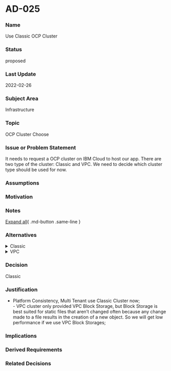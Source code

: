 

# AD-025


### Name

Use Classic OCP Cluster


### Status

proposed


### Last Update

2022-02-26


### Subject Area

Infrastructure


### Topic

OCP Cluster Choose


### Issue or Problem Statement

It needs to request a OCP  cluster on IBM Cloud to host our app. There are two type of the cluster: Classic and VPC. We need to decide which cluster type should be used for now.


### Assumptions




### Motivation




### Notes



[Expand all](#){ .md-button .same-line }


### Alternatives


    

<details markdown=1>
<summary markdown="span">Classic</summary>

<table>
    <caption></caption>
    <thead>
        <tr>
            <th></th>
            <th></th>
        </tr>
    </thead>
    <tr>
        <td> <strong>Name</strong> </td>
        <td>Classic</td>
    </tr>
    <tr>
        <td> <strong>Description</strong> </td>
        <td><div>Clusters on classic infrastructure include all the Red Hat OpenShift on IBM Cloud mature and robust features for compute, networking, and storage.</div><div><ul><li>Security: Classic clusters have many built-in security features that help you protect your cluster infrastructure, isolate resources, and ensure security compliance. </li><li>High availability: the master includes three replicas for high availability. </li><li>Cluster Network: Communication to the cluster master can be on the public or private cloud service endpoint.</li><li>App Network: All pods are routed between worker nodes on the worker node private IP address of the private VLAN. To expose the app on the public network, your cluster must have worker nodes on the public VLAN. Then, you can create a NodePort, LoadBalancer (NLB), or Ingress (ALB) service.</li><li>Storage: Can choose from non-persistent and persistent storage solutions such as file, block, object, and software-defined storage.<br>We use file stroage in our extenal envs, file stroage is suitable for:<br>- Mix of structured and unstructured data<br>- Shared data with many users at once</li></ul></div></td>
    </tr>
    <tr>
        <td> <strong>Best Applied</strong> </td>
        <td><ul><li>Can support File Storage<br></li></ul></td>
    </tr>
    <tr>
        <td> <strong>Contraindications</strong> </td>
        <td></td>
    </tr>
</table>


</details>


    

<details markdown=1>
<summary markdown="span">VPC</summary>

<table>
    <caption></caption>
    <thead>
        <tr>
            <th></th>
            <th></th>
        </tr>
    </thead>
    <tr>
        <td> <strong>Name</strong> </td>
        <td>VPC</td>
    </tr>
    <tr>
        <td> <strong>Description</strong> </td>
        <td><div>With VPC, you can create your cluster in the next generation of the IBM Cloud platform, in your Virtual Private Cloud. VPC gives you the security of a private cloud environment with the dynamic scalability of a public cloud, with the ability to deploy your cluster worker nodes as generation 2 compute virtual servers. </div><div><ul><li>Security: With VPC, your cluster runs in an isolated environment in the public cloud. Network access control lists protect the subnets that provide the floating IPs for your worker nodes.</li><li>High availability:  the master includes three replicas for high availability. </li><li>Cluster networking: Unlike classic infrastructure, the worker nodes of your VPC cluster are attached to VPC subnets and assigned private IP addresses. The worker nodes are not connected to the public network, which instead is accessed through a public gateway, floating IP, or VPN gateway.</li><li>App networking: All pods are routed between worker nodes on the worker node private IP address of the private VPC subnet. To expose the app on the public network, you can create a Kubernetes LoadBalancer service, which provisions a VPC load balancer and public hostname address for your worker nodes.</li><li>Storage: For persistent storage, use block, but block storage is best suited for static files that aren’t changed often because any change made to a file results in the creation of a new object.<br></li></ul></div></td>
    </tr>
    <tr>
        <td> <strong>Best Applied</strong> </td>
        <td></td>
    </tr>
    <tr>
        <td> <strong>Contraindications</strong> </td>
        <td></td>
    </tr>
</table>


</details>


    



### Decision

Classic


### Justification

 - Platform Consistency, Multi Tenant use Classic Cluster now;<br> - VPC cluster only provided VPC Block Storage, but Block Storage is best suited for static files that aren’t changed often because any change made to a file results in the creation of a new object. So we will get low performance if we use VPC Block Storages; 


### Implications




### Derived Requirements




### Related Decisions


